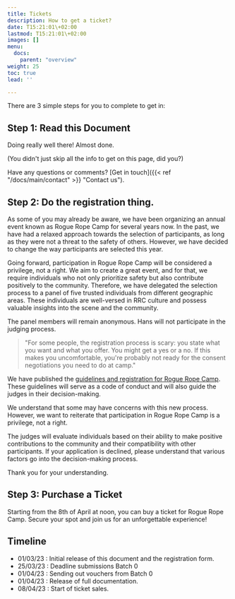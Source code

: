 ```yaml
---
title: Tickets
description: How to get a ticket?
date: T15:21:01\+02:00
lastmod: T15:21:01\+02:00
images: []
menu: 
  docs:
    parent: "overview"
weight: 25
toc: true
lead: ''

---
```

There are 3 simple steps for you to complete to get in:

## Step 1: Read this Document

Doing really well there! Almost done.

(You didn't just skip all the info to get on this page, did you?)

Have any questions or comments? [Get in touch]({{< ref "/docs/main/contact" >}} "Contact us").

## Step 2: Do the registration thing. 

As some of you may already be aware, we have been organizing an annual event known as Rogue Rope Camp for several years now. In the past, we have had a relaxed approach towards the selection of participants, as long as they were not a threat to the safety of others. However, we have decided to change the way participants are selected this year.

Going forward, participation in Rogue Rope Camp will be considered a privilege, not a right. We aim to create a great event, and for that, we require individuals who not only prioritize safety but also contribute positively to the community. Therefore, we have delegated the selection process to a panel of five trusted individuals from different geographic areas. These individuals are well-versed in RRC culture and possess valuable insights into the scene and the community.

The panel members will remain anonymous. Hans will not participate in the judging process.

> "For some people, the registration process is scary: you state what you want and what you offer. You might get a yes or a no. If this makes you uncomfortable, you're probably not ready for the consent negotiations you need to do at camp."

We have published the [guidelines and registration for Rogue Rope Camp](https://doplr.xyz/guidelines.php). These guidelines will serve as a code of conduct and will also guide the judges in their decision-making.

We understand that some may have concerns with this new process. However, we want to reiterate that participation in Rogue Rope Camp is a privilege, not a right.

The judges will evaluate individuals based on their ability to  make positive contributions to the community and their compatibility with other participants. If your application is declined, please understand that various factors go into the decision-making process.

Thank you for your understanding.

## Step 3: Purchase a Ticket
Starting from the 8th of April at noon, you can buy a ticket for Rogue Rope Camp. Secure your spot and join us for an unforgettable experience!


## Timeline

* 01/03/23 : Initial release of this document and the registration form.
* 25/03/23 : Deadline submissions Batch 0
* 01/04/23 : Sending out vouchers from Batch 0
* 01/04/23 : Release of full documentation.
* 08/04/23 : Start of ticket sales.
